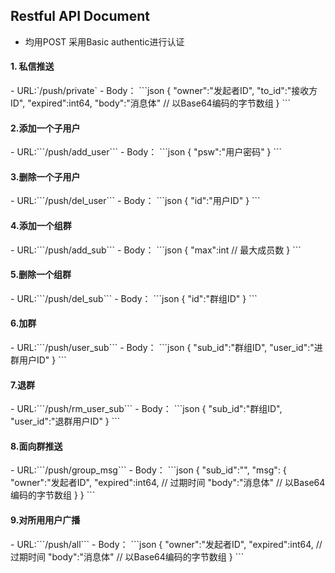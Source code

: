 ## Restful API Document
- 均用POST 采用Basic authentic进行认证

<h4>1. 私信推送</h4>
- URL:`/push/private`
- Body：
```json
{
	"owner":"发起者ID",
	"to_id":"接收方ID",
	"expired":int64,
	"body":"消息体"       // 以Base64编码的字节数组
}
```
<h4>2.添加一个子用户</h4>
- URL:```/push/add_user```
- Body：
```json
{
	"psw":"用户密码"
}
```
<h4>3.删除一个子用户</h4>
- URL:```/push/del_user```
- Body：
```json
{
	"id":"用户ID"
}
```
<h4>4.添加一个组群</h4>
- URL:```/push/add_sub```
- Body：
```json
{
	"max":int  // 最大成员数
}
```
<h4>5.删除一个组群</h4>
- URL:```/push/del_sub```
- Body：
```json
{
	"id":"群组ID"
}
```
<h4>6.加群</h4>
- URL:```/push/user_sub```
- Body：
```json
{
	"sub_id":"群组ID",
	"user_id":"进群用户ID"
}
```
<h4>7.退群</h4>
- URL:```/push/rm_user_sub```
- Body：
```json
{
	"sub_id":"群组ID",
	"user_id":"退群用户ID"
}
```
<h4>8.面向群推送</h4>
- URL:```/push/group_msg```
- Body：
```json
{
	"sub_id":"",
	"msg":
		{
			"owner":"发起者ID",
			"expired":int64,     // 过期时间
			"body":"消息体"       // 以Base64编码的字节数组
		}
}
```
<h4>9.对所用用户广播</h4>
- URL:```/push/all```
- Body：
```json
{
	"owner":"发起者ID",
	"expired":int64,     // 过期时间
	"body":"消息体"       // 以Base64编码的字节数组
}
```
